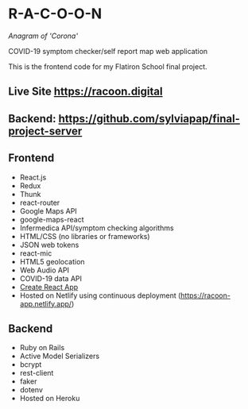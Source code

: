 # R-A-C-O-O-N
*Anagram of 'Corona'* 

COVID-19 symptom checker/self report map web application

This is the frontend code for my Flatiron School final project.

## Live Site https://racoon.digital 

## Backend: https://github.com/sylviapap/final-project-server

## Frontend

* React.js
* Redux
* Thunk
* react-router
* Google Maps API
* google-maps-react
* Infermedica API/symptom checking algorithms
* HTML/CSS (no libraries or frameworks)
* JSON web tokens
* react-mic
* HTML5 geolocation
* Web Audio API
* COVID-19 data API
* [Create React App](https://github.com/facebook/create-react-app)
* Hosted on Netlify using continuous deployment (https://racoon-app.netlify.app/)


## Backend

* Ruby on Rails
* Active Model Serializers
* bcrypt
* rest-client
* faker
* dotenv
* Hosted on Heroku